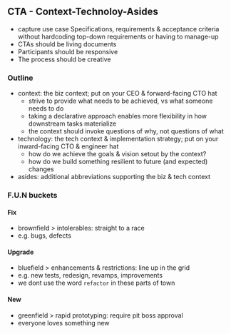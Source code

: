 ## CTA - Context-Technoloy-Asides

- capture use case Specifications, requirements & acceptance criteria without hardcoding top-down requirements or having to manage-up
- CTAs should be living documents
- Participants should be responsive
- The process should be creative

### Outline

- context: the biz context; put on your CEO & forward-facing CTO hat
  - strive to provide what needs to be achieved, vs what someone needs to do
  - taking a declarative approach enables more flexibility in how downstream tasks materialize
  - the context should invoke questions of why, not questions of what
- technology: the tech context & implementation strategy; put on your inward-facing CTO & engineer hat
  - how do we achieve the goals & vision setout by the context?
  - how do we build something resilient to future (and expected) changes
- asides: additional abbreviations supporting the biz & tech context

### F.U.N buckets

#### Fix

- brownfield > intolerables: straight to a race
- e.g. bugs, defects

#### Upgrade

- bluefield > enhancements & restrictions: line up in the grid
- e.g. new tests, redesign, revamps, improvements
- we dont use the word `refactor` in these parts of town

#### New

- greenfield > rapid prototyping: require pit boss approval
- everyone loves something new
